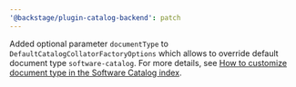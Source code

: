 ```yaml
---
'@backstage/plugin-catalog-backend': patch
---
```


Added optional parameter `documentType` to `DefaultCatalogCollatorFactoryOptions` which allows to override default document type `software-catalog`. For more details, see [How to customize document type in the Software Catalog index](../docs/features/search/how-to-guides.md#how-to-customize-document-type-in-the-software-catalog-index).
